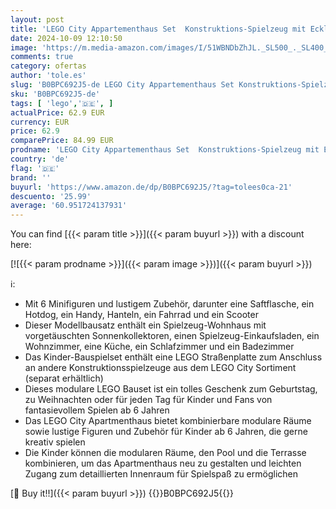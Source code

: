 ```yaml
---
layout: post
title: 'LEGO City Appartementhaus Set  Konstruktions-Spielzeug mit Eckladen  Wohnzimmer  Küche und Schlafzimmer  mit Scooter  Fahrrad  6 Minifiguren und Einer Straßenplatte 60365'
date: 2024-10-09 12:10:50
image: 'https://m.media-amazon.com/images/I/51WBNDbZhJL._SL500_._SL400_.jpg'
comments: true
category: ofertas
author: 'tole.es'
slug: 'B0BPC692J5-de LEGO City Appartementhaus Set Konstruktions-Spielzeug mit...'
sku: 'B0BPC692J5-de'
tags: [ 'lego','🇩🇪', ]
actualPrice: 62.9 EUR
currency: EUR
price: 62.9
comparePrice: 84.99 EUR
prodname: 'LEGO City Appartementhaus Set  Konstruktions-Spielzeug mit Eckladen  Wohnzimmer  Küche und Schlafzimmer  mit Scooter  Fahrrad  6 Minifiguren und Einer Straßenplatte 60365'
country: 'de'
flag: '🇩🇪'
brand: ''
buyurl: 'https://www.amazon.de/dp/B0BPC692J5/?tag=tolees0ca-21'
descuento: '25.99'
average: '60.951724137931'
---
```


You can find [{{< param title >}}]({{< param buyurl >}}) with a discount here:

[![{{< param prodname >}}]({{< param image >}})]({{< param buyurl >}})

ℹ️:

- Mit 6 Minifiguren und lustigem Zubehör, darunter eine Saftflasche, ein Hotdog, ein Handy, Hanteln, ein Fahrrad und ein Scooter
- Dieser Modellbausatz enthält ein Spielzeug-Wohnhaus mit vorgetäuschten Sonnenkollektoren, einen Spielzeug-Einkaufsladen, ein Wohnzimmer, eine Küche, ein Schlafzimmer und ein Badezimmer
- Das Kinder-Bauspielset enthält eine LEGO Straßenplatte zum Anschluss an andere Konstruktionsspielzeuge aus dem LEGO City Sortiment (separat erhältlich)
- Dieses modulare LEGO Bauset ist ein tolles Geschenk zum Geburtstag, zu Weihnachten oder für jeden Tag für Kinder und Fans von fantasievollem Spielen ab 6 Jahren
- Das LEGO City Apartmenthaus bietet kombinierbare modulare Räume sowie lustige Figuren und Zubehör für Kinder ab 6 Jahren, die gerne kreativ spielen
- Die Kinder können die modularen Räume, den Pool und die Terrasse kombinieren, um das Apartmenthaus neu zu gestalten und leichten Zugang zum detaillierten Innenraum für Spielspaß zu ermöglichen

[🛒 Buy it!!]({{< param buyurl >}})
{{<world>}}B0BPC692J5{{</world>}}

